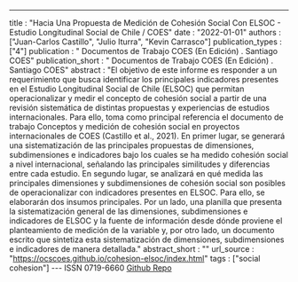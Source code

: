 ---
title : "Hacia Una Propuesta de Medición de Cohesión Social Con ELSOC - Estudio Longitudinal Social de Chile / COES"
date : "2022-01-01"
authors : ["Juan-Carlos Castillo", "Julio Iturra", "Kevin Carrasco"]
publication_types : ["4"]
publication : " Documentos de Trabajo COES (En Edición) . Santiago COES"
publication_short : " Documentos de Trabajo COES (En Edición) . Santiago COES"
abstract : "El objetivo de este informe es responder a un requerimiento que busca identificar los principales indicadores presentes en el Estudio Longitudinal Social de Chile (ELSOC) que permitan operacionalizar y medir el concepto de cohesión social a partir de una revisión sistemática de distintas propuestas y experiencias de estudios internacionales. Para ello, toma como principal referencia el documento de trabajo Conceptos y medición de cohesión social en proyectos internacionales de COES (Castillo et al., 2021). En primer lugar, se generará una sistematización de las principales propuestas de dimensiones, subdimensiones e indicadores bajo los cuales se ha medido cohesión social a nivel internacional, señalando las principales similitudes y diferencias entre cada estudio. En segundo lugar, se analizará en qué medida las principales dimensiones y subdimensiones de cohesión social son posibles de operacionalizar con indicadores presentes en ELSOC. Para ello, se elaborarán dos insumos principales. Por un lado, una planilla que presenta la sistematización general de las dimensiones, subdimensiones e indicadores de ELSOC y la fuente de información desde dónde proviene el planteamiento de medición de la variable y, por otro lado, un documento escrito que sintetiza esta sistematización de dimensiones, subdimensiones e indicadores de manera detallada."
abstract_short : ""
url_source : "https://ocscoes.github.io/cohesion-elsoc/index.html"
tags : ["social cohesion"]
--- ISSN 0719-6660 [Github Repo](https://github.com/ocscoes/cohesion-elsoc)
